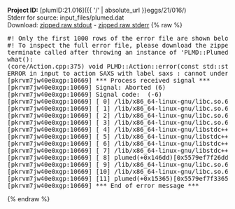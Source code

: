 **Project ID:** [plumID:21.016]({{ '/' | absolute_url }}eggs/21/016/)  
Stderr for source:  input_files/plumed.dat   
Download: [zipped raw stdout](plumed.dat.plumed.stdout.txt.zip) - [zipped raw stderr](plumed.dat.plumed.stderr.txt.zip) 
{% raw %}
<pre>
#! Only the first 1000 rows of the error file are shown below
#! To inspect the full error file, please download the zipped raw stderr file above
terminate called after throwing an instance of 'PLMD::Plumed::ExceptionError'
what():
(core/Action.cpp:375) void PLMD::Action::error(const std::string&) const
ERROR in input to action SAXS with label saxs : cannot understand the following words from the input line : SCALEINT=1
[pkrvm7jw40e0xgp:10669] *** Process received signal ***
[pkrvm7jw40e0xgp:10669] Signal: Aborted (6)
[pkrvm7jw40e0xgp:10669] Signal code:  (-6)
[pkrvm7jw40e0xgp:10669] [ 0] /lib/x86_64-linux-gnu/libc.so.6(+0x45330)[0x7f825fc45330]
[pkrvm7jw40e0xgp:10669] [ 1] /lib/x86_64-linux-gnu/libc.so.6(pthread_kill+0x11c)[0x7f825fc9eb2c]
[pkrvm7jw40e0xgp:10669] [ 2] /lib/x86_64-linux-gnu/libc.so.6(gsignal+0x1e)[0x7f825fc4527e]
[pkrvm7jw40e0xgp:10669] [ 3] /lib/x86_64-linux-gnu/libc.so.6(abort+0xdf)[0x7f825fc288ff]
[pkrvm7jw40e0xgp:10669] [ 4] /lib/x86_64-linux-gnu/libstdc++.so.6(+0xa5ff5)[0x7f82600a5ff5]
[pkrvm7jw40e0xgp:10669] [ 5] /lib/x86_64-linux-gnu/libstdc++.so.6(+0xbb0da)[0x7f82600bb0da]
[pkrvm7jw40e0xgp:10669] [ 6] /lib/x86_64-linux-gnu/libstdc++.so.6(_ZSt10unexpectedv+0x0)[0x7f82600a5a55]
[pkrvm7jw40e0xgp:10669] [ 7] /lib/x86_64-linux-gnu/libstdc++.so.6(+0xa5a6f)[0x7f82600a5a6f]
[pkrvm7jw40e0xgp:10669] [ 8] plumed(+0x146dd)[0x5579ef7f26dd]
[pkrvm7jw40e0xgp:10669] [ 9] /lib/x86_64-linux-gnu/libc.so.6(+0x2a1ca)[0x7f825fc2a1ca]
[pkrvm7jw40e0xgp:10669] [10] /lib/x86_64-linux-gnu/libc.so.6(__libc_start_main+0x8b)[0x7f825fc2a28b]
[pkrvm7jw40e0xgp:10669] [11] plumed(+0x15365)[0x5579ef7f3365]
[pkrvm7jw40e0xgp:10669] *** End of error message ***
</pre>
{% endraw %}

